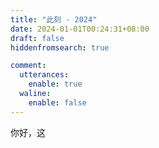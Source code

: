 ```yaml
---
title: "此刻 - 2024"
date: 2024-01-01T00:24:31+08:00
draft: false
hiddenfromsearch: true

comment:
  utterances:
    enable: true
  waline:
    enable: false
---
```


你好，这